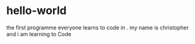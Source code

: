 # hello-world
the first programme everyone learns to code in . 
my name is christopher and i am learning to Code
